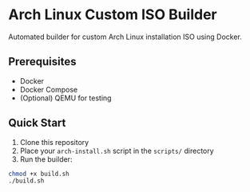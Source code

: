 # Arch Linux Custom ISO Builder

Automated builder for custom Arch Linux installation ISO using Docker.

## Prerequisites

- Docker
- Docker Compose
- (Optional) QEMU for testing

## Quick Start

1. Clone this repository
2. Place your `arch-install.sh` script in the `scripts/` directory
3. Run the builder:
```bash
chmod +x build.sh
./build.sh